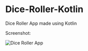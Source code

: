 # Dice-Roller-Kotlin
Dice Roller App made using Kotlin

Screenshot:

![Dice Roller App](https://user-images.githubusercontent.com/82755609/201588398-e3fa8f06-a314-4974-9d43-0b24510de538.png)
